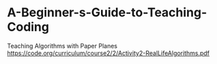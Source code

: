 # A-Beginner-s-Guide-to-Teaching-Coding

Teaching Algorithms with Paper Planes
https://code.org/curriculum/course2/2/Activity2-RealLifeAlgorithms.pdf
